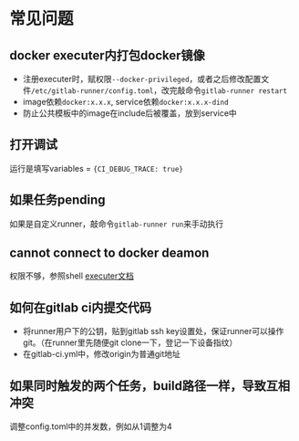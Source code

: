 # 常见问题

## docker executer内打包docker镜像
- 注册executer时，赋权限`--docker-privileged`，或者之后修改配置文件`/etc/gitlab-runner/config.toml`，改完敲命令`gitlab-runner restart`
- image依赖`docker:x.x.x`, service依赖`docker:x.x.x-dind`
- 防止公共模板中的image在include后被覆盖，放到service中

## 打开调试
运行是填写variables = `{CI_DEBUG_TRACE: true}`

## 如果任务pending
如果是自定义runner，敲命令`gitlab-runner run`来手动执行

## cannot connect to docker deamon
权限不够，参照shell [executer文档](https://docs.gitlab.com/runner/executors/shell.html)

## 如何在gitlab ci内提交代码
- 将runner用户下的公钥，贴到gitlab ssh key设置处，保证runner可以操作git。（在runner里先随便git clone一下，登记一下设备指纹）
- 在gitlab-ci.yml中，修改origin为普通git地址

## 如果同时触发的两个任务，build路径一样，导致互相冲突
调整config.toml中的并发数，例如从1调整为4
